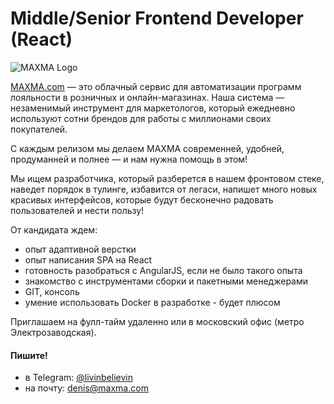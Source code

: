 # Middle/Senior Frontend Developer (React)

![MAXMA Logo](https://docs.maxma.com/api/maxma-logo.svg)

[MAXMA.com](https://maxma.com/) — это облачный сервис для автоматизации программ лояльности в розничных и онлайн-магазинах. Наша система — незаменимый инструмент для маркетологов, который ежедневно используют сотни брендов для работы с миллионами своих покупателей.

С каждым релизом мы делаем MAXMA современней, удобней, продуманней и полнее — и нам нужна помощь в этом!

Мы ищем разработчика, который разберется в нашем фронтовом стеке, наведет порядок в тулинге, избавится от легаси, напишет много новых красивых интерфейсов, которые будут бесконечно радовать пользователей и нести пользу!

От кандидата ждем:

- опыт адаптивной верстки
- опыт написания SPA на React
- готовность разобраться с AngularJS, если не было такого опыта
- знакомство с инструментами сборки и пакетными менеджерами
- GIT, консоль
- умение использовать Docker в разработке - будет плюсом

Приглашаем на фулл-тайм удаленно или в московский офис (метро Электрозаводская).

#### Пишите!
- в Telegram: [@livinbelievin](https://t.me/livinbelievin)
- на почту: [denis@maxma.com](mailto:denis@maxma.com)
